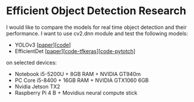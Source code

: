# Efficient Object Detection Research
I would like to compare the models for real time object detection and their performance. I want to use cv2.dnn module and test the following models:
* YOLOv3 [[paper](https://arxiv.org/pdf/1804.02767.pdf)][[code](https://pjreddie.com/darknet/yolo/)]
* EfficientDet [[paper](https://arxiv.org/pdf/1911.09070.pdf)][[code-tfkeras](https://github.com/xuannianz/EfficientDet)][[code-pytotch](https://github.com/toandaominh1997/EfficientDet.Pytorch)]

on selected devices:
* Notebook i5-5200U + 8GB RAM + NVIDIA GT940m
* PC Core i5-8400 + 16GB RAM + NVIDIA GTX1060 6GB
* Nvidia Jetson TX2
* Raspberry Pi 4 B + Movidius neural compute stick
